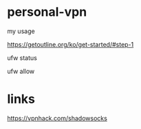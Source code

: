 # personal-vpn
my usage



https://getoutline.org/ko/get-started/#step-1

ufw status

ufw allow <port>


# links

https://vpnhack.com/shadowsocks

